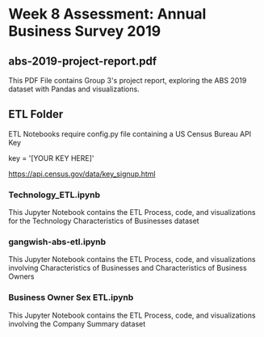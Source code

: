 # Week 8 Assessment: Annual Business Survey 2019

## abs-2019-project-report.pdf

This PDF File contains Group 3's project report, exploring the ABS 2019 dataset with Pandas and visualizations.

## ETL Folder

ETL Notebooks require config.py file containing a US Census Bureau API Key

key = '[YOUR KEY HERE]'

https://api.census.gov/data/key_signup.html

### Technology_ETL.ipynb

This Jupyter Notebook contains the ETL Process, code, and visualizations for the Technology Characteristics of Businesses dataset

### gangwish-abs-etl.ipynb

This Jupyter Notebook contains the ETL Process, code, and visualizations involving Characteristics of Businesses and Characteristics of Business Owners

### Business Owner Sex ETL.ipynb

This Jupyter Notebook contains the ETL Process, code, and visualizations involving the Company Summary dataset
